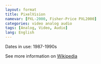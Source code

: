 ```yaml
---
layout: format
title: PixelVision
namevar: [PXL-2000, Fisher-Price PXL2000]
categories: video analog audio
tags: [Analog, Video, Audio]
lang: English
---
```


Dates in use: 1987-1990s

See more information on [Wikipedia](https://en.wikipedia.org/wiki/PXL-2000)
